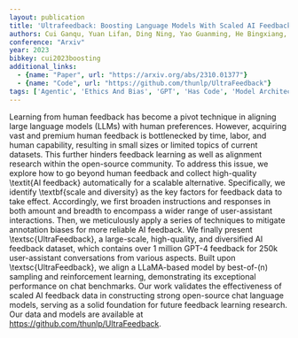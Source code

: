 ```yaml
---
layout: publication
title: 'Ultrafeedback: Boosting Language Models With Scaled AI Feedback'
authors: Cui Ganqu, Yuan Lifan, Ding Ning, Yao Guanming, He Bingxiang, Zhu Wei, Ni Yuan, Xie Guotong, Xie Ruobing, Lin Yankai, Liu Zhiyuan, Sun Maosong
conference: "Arxiv"
year: 2023
bibkey: cui2023boosting
additional_links:
  - {name: "Paper", url: "https://arxiv.org/abs/2310.01377"}
  - {name: "Code", url: "https://github.com/thunlp/UltraFeedback"}
tags: ['Agentic', 'Ethics And Bias', 'GPT', 'Has Code', 'Model Architecture', 'Reinforcement Learning']
---
```

Learning from human feedback has become a pivot technique in aligning large language models (LLMs) with human preferences. However, acquiring vast and premium human feedback is bottlenecked by time, labor, and human capability, resulting in small sizes or limited topics of current datasets. This further hinders feedback learning as well as alignment research within the open-source community. To address this issue, we explore how to go beyond human feedback and collect high-quality \textit\{AI feedback\} automatically for a scalable alternative. Specifically, we identify \textbf\{scale and diversity\} as the key factors for feedback data to take effect. Accordingly, we first broaden instructions and responses in both amount and breadth to encompass a wider range of user-assistant interactions. Then, we meticulously apply a series of techniques to mitigate annotation biases for more reliable AI feedback. We finally present \textsc\{UltraFeedback\}, a large-scale, high-quality, and diversified AI feedback dataset, which contains over 1 million GPT-4 feedback for 250k user-assistant conversations from various aspects. Built upon \textsc\{UltraFeedback\}, we align a LLaMA-based model by best-of-\(n\) sampling and reinforcement learning, demonstrating its exceptional performance on chat benchmarks. Our work validates the effectiveness of scaled AI feedback data in constructing strong open-source chat language models, serving as a solid foundation for future feedback learning research. Our data and models are available at https://github.com/thunlp/UltraFeedback.
